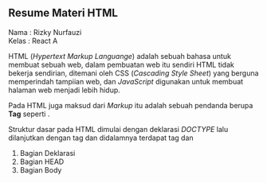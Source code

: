 ## Resume Materi HTML

Nama : Rizky Nurfauzi   
Kelas : React A

HTML (*Hypertext Markup Languange*) adalah sebuah bahasa untuk membuat sebuah web, dalam pembuatan web itu sendiri HTML tidak bekerja sendirian, ditemani oleh CSS (*Cascading Style Sheet*) yang berguna memperindah tampiian web, dan *JavaScript* digunakan untuk membuat halaman web menjadi lebih hidup.  

Pada HTML juga maksud dari *Markup* itu adalah sebuah pendanda berupa **Tag** seperti <tag>.  

Struktur dasar pada HTML dimulai dengan deklarasi *DOCTYPE* lalu dilanjutkan dengan tag <html> dan didalamnya terdapat tag <tag> dan <body>  
1. Bagian Deklarasi  
2. Bagian HEAD    
3. Bagian Body  